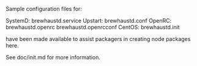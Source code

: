 Sample configuration files for:

SystemD: brewhaustd.service
Upstart: brewhaustd.conf
OpenRC:  brewhaustd.openrc
         brewhaustd.openrcconf
CentOS:  brewhaustd.init

have been made available to assist packagers in creating node packages here.

See doc/init.md for more information.
